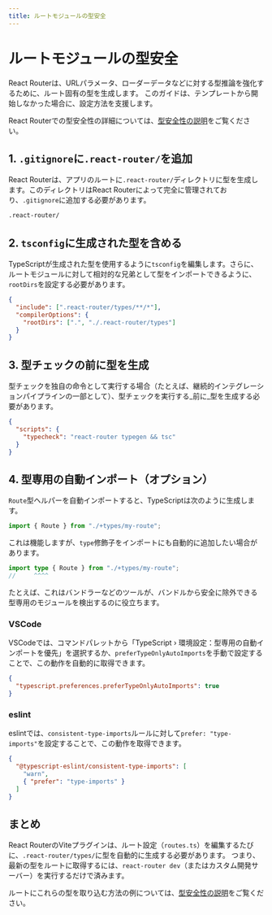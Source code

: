```yaml
---
title: ルートモジュールの型安全
---
```


# ルートモジュールの型安全

React Routerは、URLパラメータ、ローダーデータなどに対する型推論を強化するために、ルート固有の型を生成します。
このガイドは、テンプレートから開始しなかった場合に、設定方法を支援します。

React Routerでの型安全性の詳細については、[型安全性の説明](../explanation/type-safety)をご覧ください。

## 1. `.gitignore`に`.react-router/`を追加

React Routerは、アプリのルートに`.react-router/`ディレクトリに型を生成します。このディレクトリはReact Routerによって完全に管理されており、`.gitignore`に追加する必要があります。

```txt
.react-router/
```

## 2. `tsconfig`に生成された型を含める

TypeScriptが生成された型を使用するように`tsconfig`を編集します。さらに、ルートモジュールに対して相対的な兄弟として型をインポートできるように、`rootDirs`を設定する必要があります。

```json filename=tsconfig.json
{
  "include": [".react-router/types/**/*"],
  "compilerOptions": {
    "rootDirs": [".", "./.react-router/types"]
  }
}
```

## 3. 型チェックの前に型を生成

型チェックを独自の命令として実行する場合（たとえば、継続的インテグレーションパイプラインの一部として）、型チェックを実行する_前に_型を生成する必要があります。

```json
{
  "scripts": {
    "typecheck": "react-router typegen && tsc"
  }
}
```

## 4. 型専用の自動インポート（オプション）

`Route`型ヘルパーを自動インポートすると、TypeScriptは次のように生成します。

```ts filename=app/routes/my-route.tsx
import { Route } from "./+types/my-route";
```

これは機能しますが、`type`修飾子をインポートにも自動的に追加したい場合があります。

```ts filename=app/routes/my-route.tsx
import type { Route } from "./+types/my-route";
//     ^^^^
```

たとえば、これはバンドラーなどのツールが、バンドルから安全に除外できる型専用のモジュールを検出するのに役立ちます。

### VSCode

VSCodeでは、コマンドパレットから「TypeScript › 環境設定：型専用の自動インポートを優先」を選択するか、`preferTypeOnlyAutoImports`を手動で設定することで、この動作を自動的に取得できます。

```json filename=.vscode/settings.json
{
  "typescript.preferences.preferTypeOnlyAutoImports": true
}
```

### eslint

eslintでは、`consistent-type-imports`ルールに対して`prefer: "type-imports"`を設定することで、この動作を取得できます。

```json
{
  "@typescript-eslint/consistent-type-imports": [
    "warn",
    { "prefer": "type-imports" }
  ]
}
```

## まとめ

React RouterのViteプラグインは、ルート設定（`routes.ts`）を編集するたびに、`.react-router/types/`に型を自動的に生成する必要があります。
つまり、最新の型をルートに取得するには、`react-router dev`（またはカスタム開発サーバー）を実行するだけで済みます。

ルートにこれらの型を取り込む方法の例については、[型安全性の説明](../explanation/type-safety)をご覧ください。

